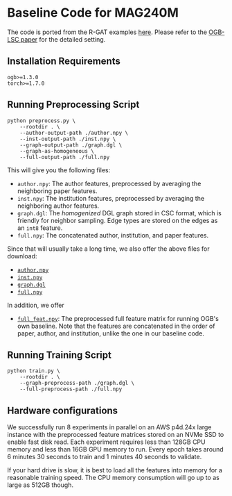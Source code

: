 # Baseline Code for MAG240M

The code is ported from the R-GAT examples [here](https://github.com/snap-stanford/ogb/tree/master/examples/lsc/mag240m). Please refer to the [OGB-LSC paper](https://arxiv.org/abs/2103.09430) for the detailed setting.

## Installation Requirements

```
ogb>=1.3.0
torch>=1.7.0
```

## Running Preprocessing Script

```
python preprocess.py \
    --rootdir . \
    --author-output-path ./author.npy \
    --inst-output-path ./inst.npy \
    --graph-output-path ./graph.dgl \
    --graph-as-homogeneous \
    --full-output-path ./full.npy
```

This will give you the following files:

* `author.npy`: The author features, preprocessed by averaging the neighboring paper features.
* `inst.npy`: The institution features, preprocessed by averaging the neighboring author features.
* `graph.dgl`: The *homogenized* DGL graph stored in CSC format, which is friendly for neighbor sampling.
  Edge types are stored on the edges as an `int8` feature.
* `full.npy`: The concatenated author, institution, and paper features.

Since that will usually take a long time, we also offer the above files for download:

* [`author.npy`](https://s3.us-west-2.amazonaws.com/dgl-data/dataset/OGB-LSC/author.npy)
* [`inst.npy`](https://s3.us-west-2.amazonaws.com/dgl-data/dataset/OGB-LSC/inst.npy)
* [`graph.dgl`](https://s3.us-west-2.amazonaws.com/dgl-data/dataset/OGB-LSC/graph.dgl)
* [`full.npy`](https://s3.us-west-2.amazonaws.com/dgl-data/dataset/OGB-LSC/full.npy)

In addition, we offer

* [`full_feat.npy`](https://s3.us-west-2.amazonaws.com/dgl-data/dataset/OGB-LSC/full_feat.npy): The preprocessed full feature matrix
  for running OGB's own baseline. Note that the features are concatenated in the order of paper, author, and
  institution, unlike the one in our baseline code.


## Running Training Script

```
python train.py \
    --rootdir . \
    --graph-preprocess-path ./graph.dgl \
    --full-preprocess-path ./full.npy
```

## Hardware configurations

We successfully run 8 experiments in parallel on an AWS p4d.24x large instance with the preprocessed feature
matrices stored on an NVMe SSD to enable fast disk read.  Each experiment requires less than 128GB CPU
memory and less than 16GB GPU memory to run.  Every epoch takes around 6 minutes 30 seconds to train and
1 minutes 40 seconds to validate.

If your hard drive is slow, it is best to load all the features into memory for a reasonable training speed.
The CPU memory consumption will go up to as large as 512GB though.
